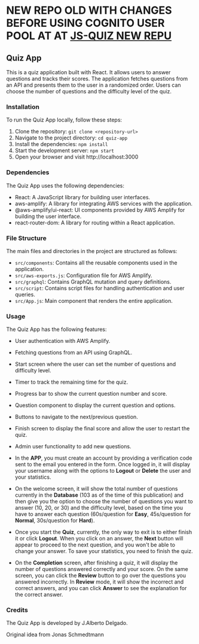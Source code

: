 # NEW REPO OLD WITH CHANGES BEFORE USING COGNITO USER POOL AT AT [JS-QUIZ NEW REPU](https://github.com/JoseAlbDR/amplify-jsquiz)
## Quiz App

This is a quiz application built with React. It allows users to answer questions and tracks their scores. The application fetches questions from an API and presents them to the user in a randomized order. Users can choose the number of questions and the difficulty level of the quiz.

### Installation

To run the Quiz App locally, follow these steps:

1. Clone the repository: `git clone <repository-url>`
2. Navigate to the project directory: `cd quiz-app`
3. Install the dependencies: `npm install`
4. Start the development server: `npm start`
5. Open your browser and visit http://localhost:3000

### Dependencies

The Quiz App uses the following dependencies:

- React: A JavaScript library for building user interfaces.
- aws-amplify: A library for integrating AWS services with the application.
- @aws-amplify/ui-react: UI components provided by AWS Amplify for building the user interface.
- react-router-dom: A library for routing within a React application.

### File Structure

The main files and directories in the project are structured as follows:

- `src/components`: Contains all the reusable components used in the application.
- `src/aws-exports.js`: Configuration file for AWS Amplify.
- `src/graphql`: Contains GraphQL mutation and query definitions.
- `src/script`: Contains script files for handling authentication and user queries.
- `src/App.js`: Main component that renders the entire application.

### Usage

The Quiz App has the following features:

- User authentication with AWS Amplify.
- Fetching questions from an API using GraphQL.
- Start screen where the user can set the number of questions and difficulty level.
- Timer to track the remaining time for the quiz.
- Progress bar to show the current question number and score.
- Question component to display the current question and options.
- Buttons to navigate to the next/previous question.
- Finish screen to display the final score and allow the user to restart the quiz.
- Admin user functionality to add new questions.

- In the **APP**, you must create an account by providing a verification code sent to the email you entered in the form. Once logged in, it will display your username along with the options to **Logout** or **Delete** the user and your statistics.

- On the welcome screen, it will show the total number of questions currently in the **Database** (103 as of the time of this publication) and then give you the option to choose the number of questions you want to answer (10, 20, or 30) and the difficulty level, based on the time you have to answer each question (60s/question for **Easy**, 45s/question for **Normal**, 30s/question for **Hard**).

- Once you start the **Quiz**, currently, the only way to exit is to either finish it or click **Logout**. When you click on an answer, the **Next** button will appear to proceed to the next question, and you won't be able to change your answer. To save your statistics, you need to finish the quiz.

- On the **Completion** screen, after finishing a quiz, it will display the number of questions answered correctly and your score. On the same screen, you can click the **Review** button to go over the questions you answered incorrectly. In **Review** mode, it will show the incorrect and correct answers, and you can click **Answer** to see the explanation for the correct answer.


### Credits

The Quiz App is developed by J.Alberto Delgado.

Original idea from Jonas Schmedtmann
